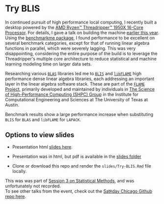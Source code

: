 # Try BLIS

In continued pursuit of high performance local computing, I recently built a desktop powered by the [AMD Ryzen™ Threadripper™ 1950X 16-Core Processor](https://www.amd.com/en/products/cpu/amd-ryzen-threadripper-1950x). For details, I gave a talk on building the machine [earlier this year](https://github.com/JustinMShea/hardware-for-data-science). Using the [benchmarkme package](https://github.com/csgillespie/benchmarkme), I found performance to be excellent on several benchmark categories, except for that of running linear algebra functions in parallel, which were severely lagging. This was very disappointing, considering the entire purpose of the build is to leverage the Threadripper's multiple core architecture to reduce statistical and machine learning modeling time on larger data sets.

Researching various [`BLAS`](https://cran.r-project.org/doc/manuals/r-release/R-admin.html#BLAS) libraries led me to [`BLIS`](https://github.com/flame/blis/) and [`libFLAME`](https://github.com/flame/libflame/) high performance dense linear algebra libraries, each addressing an important layer in the linear algebra software stack. These are part of the [`FLAME` Project]( https://www.cs.utexas.edu/~flame/web/), primarily developed and maintained by individuals in [The Science of High-Performance Computing (SHPC) Group](http://shpc.ices.utexas.edu/software.html) in the Institute for Computational Engineering and Sciences at The University of Texas at Austin. 

Benchmark results show a large performance increase when substituting `BLIS` for `BLAS` and `libFLAME` for `LAPACK`.


## Options to view slides

- Presentation html [slides here](https://raw.githack.com/JustinMShea/Try-BLIS/master/slides/Try-BLIS.html#1).

- Presentation was in html, but pdf is available in the [slides folder](https://rawcdn.githack.com/JustinMShea/Try-BLIS/9a6d8d6219305b7715b4941fa07f98e52f5d7cfa/slides/Try-BLIS.html)

- Clone or download this repo and render the `slides/Try-BLIS.Rmd` file locally. 

This was was part of [Session 3 on Statistical Methods](https://github.com/satRdays/chicago2019-slides#session-3-statistical-methods), and was unfortunately not recorded.  
To see other talks from the event, check out the [Sat`R`day Chicago Github repo here](https://github.com/satRdays/chicago2019-slides). 